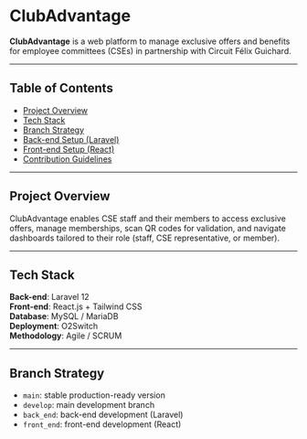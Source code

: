 # ClubAdvantage

**ClubAdvantage** is a web platform to manage exclusive offers and benefits for employee committees (CSEs) in partnership with Circuit Félix Guichard.

---

## Table of Contents

- [Project Overview](#project-overview)
- [Tech Stack](#tech-stack)
- [Branch Strategy](#branch-strategy)
- [Back-end Setup (Laravel)](#back-end-setup-laravel)
- [Front-end Setup (React)](#front-end-setup-react)
- [Contribution Guidelines](#contribution-guidelines)

---

## Project Overview

ClubAdvantage enables CSE staff and their members to access exclusive offers, manage memberships, scan QR codes for validation, and navigate dashboards tailored to their role (staff, CSE representative, or member).

---

## Tech Stack

**Back-end**: Laravel 12  
**Front-end**: React.js + Tailwind CSS  
**Database**: MySQL / MariaDB  
**Deployment**: O2Switch  
**Methodology**: Agile / SCRUM

---

## Branch Strategy

- `main`: stable production-ready version
- `develop`: main development branch
- `back_end`: back-end development (Laravel)
- `front_end`: front-end development (React)
